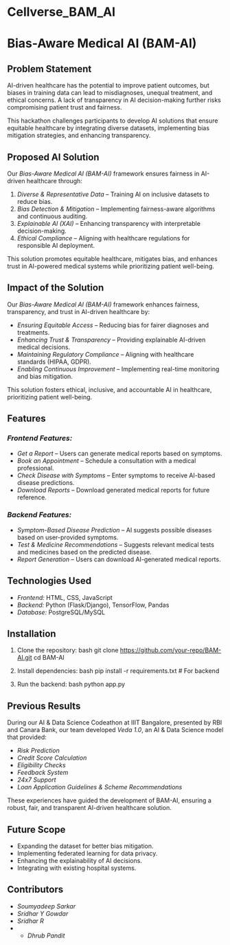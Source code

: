 # Cellverse_BAM_AI

# Bias-Aware Medical AI (BAM-AI)

## Problem Statement
AI-driven healthcare has the potential to improve patient outcomes, but biases in training data can lead to misdiagnoses, unequal treatment, and ethical concerns. A lack of transparency in AI decision-making further risks compromising patient trust and fairness.

This hackathon challenges participants to develop AI solutions that ensure equitable healthcare by integrating diverse datasets, implementing bias mitigation strategies, and enhancing transparency.

## Proposed AI Solution
Our *Bias-Aware Medical AI (BAM-AI)* framework ensures fairness in AI-driven healthcare through:

1. *Diverse & Representative Data* – Training AI on inclusive datasets to reduce bias.
2. *Bias Detection & Mitigation* – Implementing fairness-aware algorithms and continuous auditing.
3. *Explainable AI (XAI)* – Enhancing transparency with interpretable decision-making.
4. *Ethical Compliance* – Aligning with healthcare regulations for responsible AI deployment.

This solution promotes equitable healthcare, mitigates bias, and enhances trust in AI-powered medical systems while prioritizing patient well-being.

## Impact of the Solution
Our *Bias-Aware Medical AI (BAM-AI)* framework enhances fairness, transparency, and trust in AI-driven healthcare by:

- *Ensuring Equitable Access* – Reducing bias for fairer diagnoses and treatments.
- *Enhancing Trust & Transparency* – Providing explainable AI-driven medical decisions.
- *Maintaining Regulatory Compliance* – Aligning with healthcare standards (HIPAA, GDPR).
- *Enabling Continuous Improvement* – Implementing real-time monitoring and bias mitigation.

This solution fosters ethical, inclusive, and accountable AI in healthcare, prioritizing patient well-being.

## Features

### *Frontend Features:*
- *Get a Report* – Users can generate medical reports based on symptoms.
- *Book an Appointment* – Schedule a consultation with a medical professional.
- *Check Disease with Symptoms* – Enter symptoms to receive AI-based disease predictions.
- *Download Reports* – Download generated medical reports for future reference.

### *Backend Features:*
- *Symptom-Based Disease Prediction* – AI suggests possible diseases based on user-provided symptoms.
- *Test & Medicine Recommendations* – Suggests relevant medical tests and medicines based on the predicted disease.
- *Report Generation* – Users can download AI-generated medical reports.

## Technologies Used
- *Frontend:* HTML, CSS, JavaScript
- *Backend:* Python (Flask/Django), TensorFlow, Pandas
- *Database:* PostgreSQL/MySQL

## Installation
1. Clone the repository:
   bash
   git clone https://github.com/your-repo/BAM-AI.git
   cd BAM-AI
   
2. Install dependencies:
   bash
   pip install -r requirements.txt  # For backend
   
   
3. Run the backend:
   bash
   python app.py
   

## Previous Results
During our AI & Data Science Codeathon at IIIT Bangalore, presented by RBI and Canara Bank, our team developed *Veda 1.0*, an AI & Data Science model that provided:
- *Risk Prediction*
- *Credit Score Calculation*
- *Eligibility Checks*
- *Feedback System*
- *24x7 Support*
- *Loan Application Guidelines & Scheme Recommendations*

These experiences have guided the development of BAM-AI, ensuring a robust, fair, and transparent AI-driven healthcare solution.

## Future Scope
- Expanding the dataset for better bias mitigation.
- Implementing federated learning for data privacy.
- Enhancing the explainability of AI decisions.
- Integrating with existing hospital systems.

## Contributors
- *Soumyadeep Sarkar*
- *Sridhar Y Gowdar*
- *Sridhar R*
- - *Dhrub Pandit*
